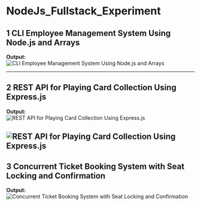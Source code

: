 # NodeJs_Fullstack_Experiment

## 1 CLI Employee Management System Using Node.js and Arrays  
**Output:**  
![CLI Employee Management System Using Node.js and Arrays](https://github.com/user-attachments/assets/899d9f05-eeb4-4303-9822-db8952a32ad8)

---

## 2 REST API for Playing Card Collection Using Express.js  
**Output:**  
![REST API for Playing Card Collection Using Express.js](https://github.com/user-attachments/assets/c50967c9-b1b2-4308-a053-00702cabee65)

![REST API for Playing Card Collection Using Express.js](https://github.com/user-attachments/assets/582ae4cf-f514-4826-93a4-cc558aaf7165)
---

## 3 Concurrent Ticket Booking System with Seat Locking and Confirmation  
**Output:**  
![Concurrent Ticket Booking System with Seat Locking and Confirmation](https://github.com/user-attachments/assets/55ffec81-7427-477d-b47e-15f20dc6d476)



